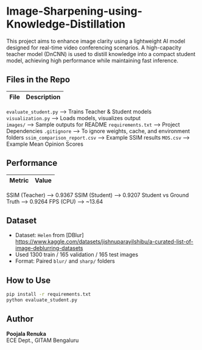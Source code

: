 # Image-Sharpening-using-Knowledge-Distillation
This project aims to enhance image clarity using a lightweight AI model designed for real-time video conferencing scenarios. A high-capacity teacher model (DnCNN) is used to distill knowledge into a compact student model, achieving high performance while maintaining fast inference.
## Files in the Repo

| File | Description |
| ---- | ----------- |

 `evaluate_student.py` --> Trains Teacher & Student models  
 `visualization.py` --> Loads models, visualizes output  
 `images/` --> Sample outputs for README
 `requirements.txt` --> Project Dependencies
 `.gitignore` –-> To ignore weights, cache, and environment folders
 `ssim_comparison_report.csv` –-> Example SSIM results
 `MOS.csv` –-> Example Mean Opinion Scores

## Performance

| Metric | Value |
| ------ | ----- |

SSIM (Teacher) --> 0.9367
SSIM (Student) --> 0.9207
Student vs Ground Truth --> 0.9264
FPS (CPU) --> ~13.64

## Dataset

- Dataset: `Helen` from [DBlur] https://www.kaggle.com/datasets/jishnuparayilshibu/a-curated-list-of-image-deblurring-datasets
- Used 1300 train / 165 validation / 165 test images
- Format: Paired `blur/` and `sharp/` folders

## How to Use

```bash
pip install -r requirements.txt
python evaluate_student.py
```

## Author

**Poojala Renuka**  
ECE Dept.,
GITAM Bengaluru
